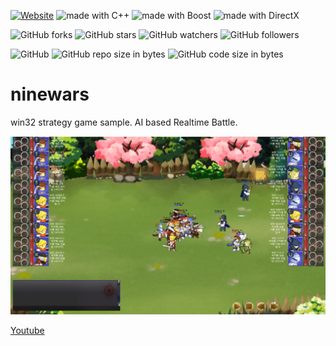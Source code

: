 [![Website](https://img.shields.io/website-up-down-green-red/http/shields.io.svg?label=elky-essay)](https://elky84.github.io)
<img src="https://img.shields.io/badge/made%20with-C++-yellowgreen.svg" alt="made with C++">
<img src="https://img.shields.io/badge/made%20with-Boost-yellow.svg" alt="made with Boost">
<img src="https://img.shields.io/badge/made%20with-DirectX-green.svg" alt="made with DirectX">

![GitHub forks](https://img.shields.io/github/forks/elky84/ninewars.svg?style=social&label=Fork)
![GitHub stars](https://img.shields.io/github/stars/elky84/ninewars.svg?style=social&label=Stars)
![GitHub watchers](https://img.shields.io/github/watchers/elky84/ninewars.svg?style=social&label=Watch)
![GitHub followers](https://img.shields.io/github/followers/elky84.svg?style=social&label=Follow)

![GitHub](https://img.shields.io/github/license/mashape/apistatus.svg)
![GitHub repo size in bytes](https://img.shields.io/github/repo-size/elky84/ninewars.svg)
![GitHub code size in bytes](https://img.shields.io/github/languages/code-size/elky84/ninewars.svg)


# ninewars
win32 strategy game sample.
AI based Realtime Battle.

![ninewars](./ninewars.png)

[Youtube](https://www.youtube.com/watch?v=cXwk5lkvm_Y)

